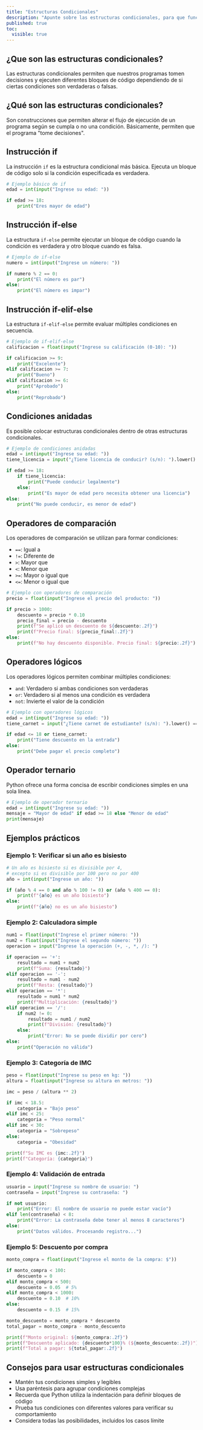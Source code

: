```yaml
---
title: "Estructuras Condicionales"
description: "Apunte sobre las estructuras condicionales, para que funcionan y sus conceptos básicos."
published: true
toc:
  visible: true
---
```


## ¿Que son las estructuras condicionales?

Las estructuras condicionales permiten que nuestros programas tomen decisiones y ejecuten diferentes bloques de código dependiendo de si ciertas condiciones son verdaderas o falsas.

## ¿Qué son las estructuras condicionales?

Son construcciones que permiten alterar el flujo de ejecución de un programa según se cumpla o no una condición. Básicamente, permiten que el programa "tome decisiones".

## Instrucción if

La instrucción `if` es la estructura condicional más básica. Ejecuta un bloque de código solo si la condición especificada es verdadera.

```python
# Ejemplo básico de if
edad = int(input("Ingrese su edad: "))

if edad >= 18:
    print("Eres mayor de edad")
```

## Instrucción if-else

La estructura `if-else` permite ejecutar un bloque de código cuando la condición es verdadera y otro bloque cuando es falsa.

```python
# Ejemplo de if-else
numero = int(input("Ingrese un número: "))

if numero % 2 == 0:
    print("El número es par")
else:
    print("El número es impar")
```

## Instrucción if-elif-else

La estructura `if-elif-else` permite evaluar múltiples condiciones en secuencia.

```python
# Ejemplo de if-elif-else
calificacion = float(input("Ingrese su calificación (0-10): "))

if calificacion >= 9:
    print("Excelente")
elif calificacion >= 7:
    print("Bueno")
elif calificacion >= 6:
    print("Aprobado")
else:
    print("Reprobado")
```

## Condiciones anidadas

Es posible colocar estructuras condicionales dentro de otras estructuras condicionales.

```python
# Ejemplo de condiciones anidadas
edad = int(input("Ingrese su edad: "))
tiene_licencia = input("¿Tiene licencia de conducir? (s/n): ").lower() == 's'

if edad >= 18:
    if tiene_licencia:
        print("Puede conducir legalmente")
    else:
        print("Es mayor de edad pero necesita obtener una licencia")
else:
    print("No puede conducir, es menor de edad")
```

## Operadores de comparación

Los operadores de comparación se utilizan para formar condiciones:

- `==`: Igual a
- `!=`: Diferente de
- `>`: Mayor que
- `<`: Menor que
- `>=`: Mayor o igual que
- `<=`: Menor o igual que

```python
# Ejemplo con operadores de comparación
precio = float(input("Ingrese el precio del producto: "))

if precio > 1000:
    descuento = precio * 0.10
    precio_final = precio - descuento
    print(f"Se aplicó un descuento de ${descuento:.2f}")
    print(f"Precio final: ${precio_final:.2f}")
else:
    print(f"No hay descuento disponible. Precio final: ${precio:.2f}")
```

## Operadores lógicos

Los operadores lógicos permiten combinar múltiples condiciones:

- `and`: Verdadero si ambas condiciones son verdaderas
- `or`: Verdadero si al menos una condición es verdadera
- `not`: Invierte el valor de la condición

```python
# Ejemplo con operadores lógicos
edad = int(input("Ingrese su edad: "))
tiene_carnet = input("¿Tiene carnet de estudiante? (s/n): ").lower() == 's'

if edad <= 18 or tiene_carnet:
    print("Tiene descuento en la entrada")
else:
    print("Debe pagar el precio completo")
```

## Operador ternario

Python ofrece una forma concisa de escribir condiciones simples en una sola línea.

```python
# Ejemplo de operador ternario
edad = int(input("Ingrese su edad: "))
mensaje = "Mayor de edad" if edad >= 18 else "Menor de edad"
print(mensaje)
```

## Ejemplos prácticos

### Ejemplo 1: Verificar si un año es bisiesto

```python
# Un año es bisiesto si es divisible por 4,
# excepto si es divisible por 100 pero no por 400
año = int(input("Ingrese un año: "))

if (año % 4 == 0 and año % 100 != 0) or (año % 400 == 0):
    print(f"{año} es un año bisiesto")
else:
    print(f"{año} no es un año bisiesto")
```

### Ejemplo 2: Calculadora simple

```python
num1 = float(input("Ingrese el primer número: "))
num2 = float(input("Ingrese el segundo número: "))
operacion = input("Ingrese la operación (+, -, *, /): ")

if operacion == '+':
    resultado = num1 + num2
    print(f"Suma: {resultado}")
elif operacion == '-':
    resultado = num1 - num2
    print(f"Resta: {resultado}")
elif operacion == '*':
    resultado = num1 * num2
    print(f"Multiplicación: {resultado}")
elif operacion == '/':
    if num2 != 0:
        resultado = num1 / num2
        print(f"División: {resultado}")
    else:
        print("Error: No se puede dividir por cero")
else:
    print("Operación no válida")
```

### Ejemplo 3: Categoría de IMC

```python
peso = float(input("Ingrese su peso en kg: "))
altura = float(input("Ingrese su altura en metros: "))

imc = peso / (altura ** 2)

if imc < 18.5:
    categoria = "Bajo peso"
elif imc < 25:
    categoria = "Peso normal"
elif imc < 30:
    categoria = "Sobrepeso"
else:
    categoria = "Obesidad"

print(f"Su IMC es {imc:.2f}")
print(f"Categoría: {categoria}")
```

### Ejemplo 4: Validación de entrada

```python
usuario = input("Ingrese su nombre de usuario: ")
contraseña = input("Ingrese su contraseña: ")

if not usuario:
    print("Error: El nombre de usuario no puede estar vacío")
elif len(contraseña) < 8:
    print("Error: La contraseña debe tener al menos 8 caracteres")
else:
    print("Datos válidos. Procesando registro...")
```

### Ejemplo 5: Descuento por compra

```python
monto_compra = float(input("Ingrese el monto de la compra: $"))

if monto_compra < 100:
    descuento = 0
elif monto_compra < 500:
    descuento = 0.05  # 5%
elif monto_compra < 1000:
    descuento = 0.10  # 10%
else:
    descuento = 0.15  # 15%

monto_descuento = monto_compra * descuento
total_pagar = monto_compra - monto_descuento

print(f"Monto original: ${monto_compra:.2f}")
print(f"Descuento aplicado: {descuento*100}% (${monto_descuento:.2f})")
print(f"Total a pagar: ${total_pagar:.2f}")
```

## Consejos para usar estructuras condicionales

- Mantén tus condiciones simples y legibles
- Usa paréntesis para agrupar condiciones complejas
- Recuerda que Python utiliza la indentación para definir bloques de código
- Prueba tus condiciones con diferentes valores para verificar su comportamiento
- Considera todas las posibilidades, incluidos los casos límite
